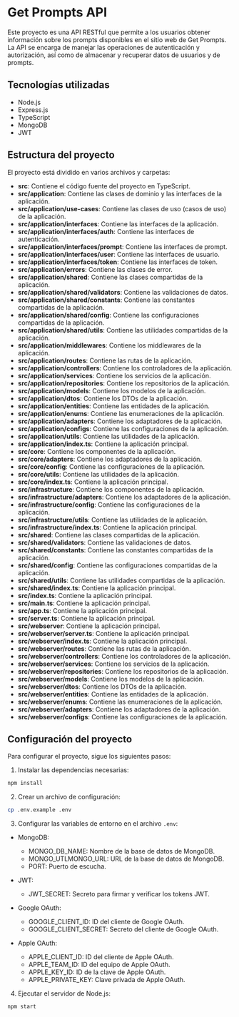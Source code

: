 <!-- Crea el archivo readme.md con el siguiente contenido: -->

# Get Prompts API

Este proyecto es una API RESTful que permite a los usuarios obtener información sobre los prompts disponibles en el sitio web de Get Prompts. La API se encarga de manejar las operaciones de autenticación y autorización, así como de almacenar y recuperar datos de usuarios y de prompts.

## Tecnologías utilizadas

- Node.js
- Express.js
- TypeScript
- MongoDB
- JWT

## Estructura del proyecto

El proyecto está dividido en varios archivos y carpetas:

- **src**: Contiene el código fuente del proyecto en TypeScript.
- **src/application**: Contiene las clases de dominio y las interfaces de la aplicación.
- **src/application/use-cases**: Contiene las clases de uso (casos de uso) de la aplicación.
- **src/application/interfaces**: Contiene las interfaces de la aplicación.
- **src/application/interfaces/auth**: Contiene las interfaces de autenticación.
- **src/application/interfaces/prompt**: Contiene las interfaces de prompt.
- **src/application/interfaces/user**: Contiene las interfaces de usuario.
- **src/application/interfaces/token**: Contiene las interfaces de token.
- **src/application/errors**: Contiene las clases de error.
- **src/application/shared**: Contiene las clases compartidas de la aplicación.
- **src/application/shared/validators**: Contiene las validaciones de datos.
- **src/application/shared/constants**: Contiene las constantes compartidas de la aplicación.
- **src/application/shared/config**: Contiene las configuraciones compartidas de la aplicación.
- **src/application/shared/utils**: Contiene las utilidades compartidas de la aplicación.
- **src/application/middlewares**: Contiene los middlewares de la aplicación.
- **src/application/routes**: Contiene las rutas de la aplicación.
- **src/application/controllers**: Contiene los controladores de la aplicación.
- **src/application/services**: Contiene los servicios de la aplicación.
- **src/application/repositories**: Contiene los repositorios de la aplicación.
- **src/application/models**: Contiene los modelos de la aplicación.
- **src/application/dtos**: Contiene los DTOs de la aplicación.
- **src/application/entities**: Contiene las entidades de la aplicación.
- **src/application/enums**: Contiene las enumeraciones de la aplicación.
- **src/application/adapters**: Contiene los adaptadores de la aplicación.
- **src/application/configs**: Contiene las configuraciones de la aplicación.
- **src/application/utils**: Contiene las utilidades de la aplicación.
- **src/application/index.ts**: Contiene la aplicación principal.
- **src/core**: Contiene los componentes de la aplicación.
- **src/core/adapters**: Contiene los adaptadores de la aplicación.
- **src/core/config**: Contiene las configuraciones de la aplicación.
- **src/core/utils**: Contiene las utilidades de la aplicación.
- **src/core/index.ts**: Contiene la aplicación principal.
- **src/infrastructure**: Contiene los componentes de la aplicación.
- **src/infrastructure/adapters**: Contiene los adaptadores de la aplicación.
- **src/infrastructure/config**: Contiene las configuraciones de la aplicación.
- **src/infrastructure/utils**: Contiene las utilidades de la aplicación.
- **src/infrastructure/index.ts**: Contiene la aplicación principal.
- **src/shared**: Contiene las clases compartidas de la aplicación.
- **src/shared/validators**: Contiene las validaciones de datos.
- **src/shared/constants**: Contiene las constantes compartidas de la aplicación.
- **src/shared/config**: Contiene las configuraciones compartidas de la aplicación.
- **src/shared/utils**: Contiene las utilidades compartidas de la aplicación.
- **src/shared/index.ts**: Contiene la aplicación principal.
- **src/index.ts**: Contiene la aplicación principal.
- **src/main.ts**: Contiene la aplicación principal.
- **src/app.ts**: Contiene la aplicación principal.
- **src/server.ts**: Contiene la aplicación principal.
- **src/webserver**: Contiene la aplicación principal.
- **src/webserver/server.ts**: Contiene la aplicación principal.
- **src/webserver/index.ts**: Contiene la aplicación principal.
- **src/webserver/routes**: Contiene las rutas de la aplicación.
- **src/webserver/controllers**: Contiene los controladores de la aplicación.
- **src/webserver/services**: Contiene los servicios de la aplicación.
- **src/webserver/repositories**: Contiene los repositorios de la aplicación.
- **src/webserver/models**: Contiene los modelos de la aplicación.
- **src/webserver/dtos**: Contiene los DTOs de la aplicación.
- **src/webserver/entities**: Contiene las entidades de la aplicación.
- **src/webserver/enums**: Contiene las enumeraciones de la aplicación.
- **src/webserver/adapters**: Contiene los adaptadores de la aplicación.
- **src/webserver/configs**: Contiene las configuraciones de la aplicación.

## Configuración del proyecto

Para configurar el proyecto, sigue los siguientes pasos:

1. Instalar las dependencias necesarias:

```bash
npm install
```

2. Crear un archivo de configuración:

```bash
cp .env.example .env
```

3. Configurar las variables de entorno en el archivo `.env`:

- MongoDB:

  - MONGO_DB_NAME: Nombre de la base de datos de MongoDB.
  - MONGO_UTLMONGO_URL: URL de la base de datos de MongoDB.
  - PORT: Puerto de escucha.

- JWT:

  - JWT_SECRET: Secreto para firmar y verificar los tokens JWT.

- Google OAuth:

  - GOOGLE_CLIENT_ID: ID del cliente de Google OAuth.
  - GOOGLE_CLIENT_SECRET: Secreto del cliente de Google OAuth.

- Apple OAuth:
  - APPLE_CLIENT_ID: ID del cliente de Apple OAuth.
  - APPLE_TEAM_ID: ID del equipo de Apple OAuth.
  - APPLE_KEY_ID: ID de la clave de Apple OAuth.
  - APPLE_PRIVATE_KEY: Clave privada de Apple OAuth.

4. Ejecutar el servidor de Node.js:

```bash
npm start
```
